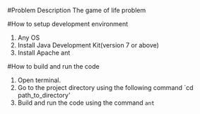 #Problem Description
The game of life problem

#How to setup development environment
1. Any OS
2. Install Java Development Kit(version 7 or above)
3. Install Apache ant

#How to build and run the code
1. Open terminal.
2. Go to the project directory using the following command
`cd path_to_directory'
3. Build and run the code using the command
`ant`